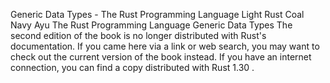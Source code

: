 Generic Data Types - The Rust Programming Language
Light
Rust
Coal
Navy
Ayu
The Rust Programming Language
Generic Data Types
The second edition of the book is no longer distributed with Rust's documentation.
If you came here via a link or web search, you may want to check out
the current
version of the book
instead.
If you have an internet connection, you can
find a copy distributed with
Rust
1.30
.